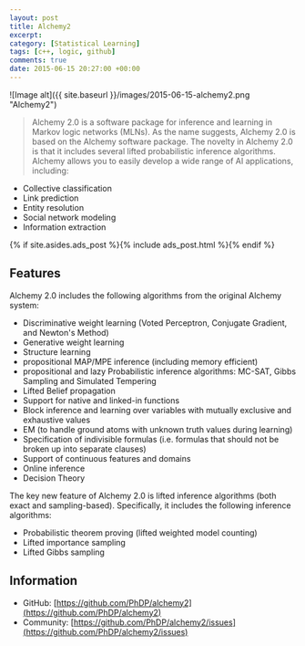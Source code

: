```yaml
---
layout: post
title: Alchemy2
excerpt:
category: [Statistical Learning]
tags: [c++, logic, github]
comments: true
date: 2015-06-15 20:27:00 +00:00
---
```


![Image alt]({{ site.baseurl }}/images/2015-06-15-alchemy2.png "Alchemy2")

>Alchemy 2.0 is a software package for inference and learning in Markov logic networks (MLNs). 
As the name suggests, Alchemy 2.0 is based on the Alchemy software package. The novelty in Alchemy 2.0 
is that it includes several lifted probabilistic inference algorithms. Alchemy allows you to easily 
develop a wide range of AI applications, including:

<!-- more -->

+ Collective classification
+ Link prediction
+ Entity resolution
+ Social network modeling
+ Information extraction

{% if site.asides.ads_post    %}{% include ads_post.html      %}{% endif %}

## Features

Alchemy 2.0 includes the following algorithms from the original Alchemy system:

+ Discriminative weight learning (Voted Perceptron, Conjugate Gradient, and Newton's Method)
+ Generative weight learning
+ Structure learning
+ propositional MAP/MPE inference (including memory efficient)
+ propositional and lazy Probabilistic inference algorithms: MC-SAT, Gibbs Sampling and Simulated Tempering
+ Lifted Belief propagation
+ Support for native and linked-in functions
+ Block inference and learning over variables with mutually exclusive and exhaustive values
+ EM (to handle ground atoms with unknown truth values during learning)
+ Specification of indivisible formulas (i.e. formulas that should not be broken up into separate clauses)
+ Support of continuous features and domains
+ Online inference
+ Decision Theory

The key new feature of Alchemy 2.0 is lifted inference algorithms (both exact and sampling-based). Specifically, it includes the following inference algorithms:

+ Probabilistic theorem proving (lifted weighted model counting)
+ Lifted importance sampling
+ Lifted Gibbs sampling

## Information

- GitHub: [https://github.com/PhDP/alchemy2](https://github.com/PhDP/alchemy2)
- Community: [https://github.com/PhDP/alchemy2/issues](https://github.com/PhDP/alchemy2/issues)
